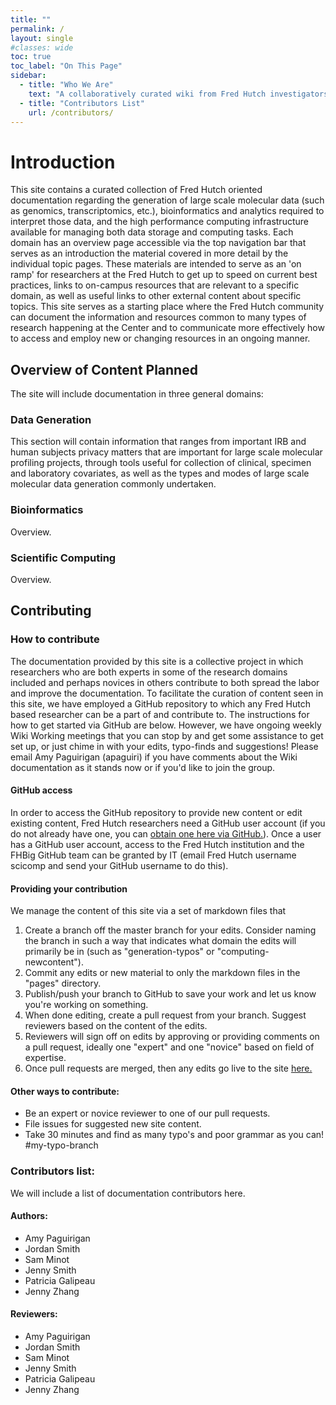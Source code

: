 ```yaml
---
title: ""
permalink: /
layout: single
#classes: wide
toc: true
toc_label: "On This Page"
sidebar:
  - title: "Who We Are"
    text: "A collaboratively curated wiki from Fred Hutch investigators.  This project team is lead by the Translational Genomics Data Coordination Center.  For more information about this project or contributing, email Amy Paguirigan at apaguiri@fredhutch.org."
  - title: "Contributors List"
    url: /contributors/
---
```

# Introduction
This site contains a curated collection of Fred Hutch oriented documentation regarding the generation of large scale molecular data (such as genomics, transcriptomics, etc.), bioinformatics and analytics required to interpret those data, and the high performance computing infrastructure available for managing both data storage and computing tasks.  Each domain has an overview page accessible via the top navigation bar that serves as an introduction the material covered in more detail by the individual topic pages.  These materials are intended to serve as an 'on ramp' for researchers at the Fred Hutch to get up to speed on current best practices, links to on-campus resources that are relevant to a specific domain,  as well as useful links to other external content about specific topics.  This site serves as a starting place where the Fred Hutch community can document the information and resources common to many types of research happening at the Center and to communicate more effectively how to access and employ new or changing resources in an ongoing manner.  

## Overview of Content Planned
The site will include documentation in three general domains:  

### Data Generation
This section will contain information that ranges from important IRB and human subjects privacy matters that are important for large scale molecular profiling projects, through tools useful for collection of clinical, specimen and laboratory covariates, as well as the types and modes of large scale molecular data generation commonly undertaken.  

### Bioinformatics
Overview.
### Scientific Computing
Overview.

## Contributing
### How to contribute
The documentation provided by this site is a collective project in which researchers who are both experts in some of the research domains included and perhaps novices in others contribute to both spread the labor and improve the documentation.  To facilitate the curation of content seen in this site, we have employed a GitHub repository to which any Fred Hutch based researcher can be a part of and contribute to.  The instructions for how to get started via GitHub are below.  However, we have ongoing weekly Wiki Working meetings that you can stop by and get some assistance to get set up, or just chime in with your edits, typo-finds and suggestions!  Please email Amy Paguirigan (apaguiri) if you have comments about the Wiki documentation as it stands now or if you'd like to join the group.  

#### GitHub access
In order to access the GitHub repository to provide new content or edit existing content, Fred Hutch researchers need a GitHub user account (if you do not already have one, you can [obtain one here via GitHub.](https://github.com/join)).  Once a user has a GitHub user account, access to the Fred Hutch institution and the FHBig GitHub team can be granted by IT (email Fred Hutch username scicomp and send your GitHub username to do this).  

#### Providing your contribution
We manage the content of this site via a set of markdown files that
  1. Create a branch off the master branch for your edits.  Consider naming the branch in such a way that indicates what domain the edits will primarily be in (such as "generation-typos" or "computing-newcontent").  
  2. Commit any edits or new material to only the markdown files in the "pages" directory.  
  3. Publish/push your branch to GitHub to save your work and let us know you're working on something.
  4. When done editing, create a pull request from your branch.  Suggest reviewers based on the content of the edits.
  5. Reviewers will sign off on edits by approving or providing comments on a pull request, ideally one "expert" and one "novice" based on field of expertise.  
  6. Once pull requests are merged, then any edits go live to the site [here.](https://fredhutch.github.io/wiki/)


#### Other ways to contribute:
- Be an expert or novice reviewer to one of our pull requests.
- File issues for suggested new site content.
- Take 30 minutes and find as many typo's and poor grammar as you can! #my-typo-branch

### Contributors list:
We will include a list of documentation contributors here.

#### Authors:
- Amy Paguirigan
- Jordan Smith
- Sam Minot
- Jenny Smith
- Patricia Galipeau
- Jenny Zhang

#### Reviewers:
- Amy Paguirigan
- Jordan Smith
- Sam Minot
- Jenny Smith
- Patricia Galipeau
- Jenny Zhang

